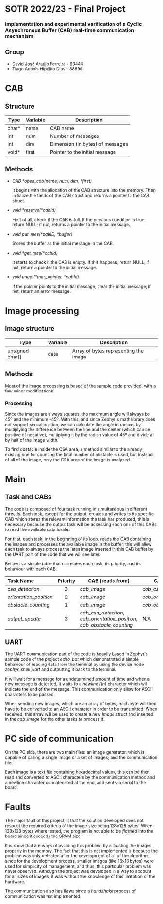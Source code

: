 # SOTR 2022/23 - Final Project

### Implementation and experimental verification of a Cyclic Asynchronous Buffer (CAB) real-time communication mechanism

## Group
- David José Araújo Ferreira - 93444
- Tiago Adónis Hipólito Dias - 88896

# CAB

## Structure

|Type | Variable | Description
| - | - | - |
| char* | name | CAB name |
| int | num | Number of messages |
| int | dim | Dimension (in bytes) of messages
| void* | first | Pointer to the initial message

## Methods 

- _CAB *open_cab(name, num, dim, *first)_

    It begins with the allocation of the CAB structure into the memory. Then initialize the fields of the CAB struct and returns a pointer to the CAB struct.

- _void *reserve(*cabId)_

    First of all, check if the CAB is full. If the previous condition is true, return NULL; if not, returns a pointer to the initial message.

- _void put_mes(*cabID, *buffer)_

    Stores the buffer as the initial message in the CAB.

- _void *get_mes(*cabId)_

    It starts to check if the CAB is empty. If this happens, return NULL; if not, return a pointer to the initial message.

- _void unget(*mes_pointer, *cabId)_

    If the pointer points to the initial message, clear the initial message; if not, return an error message.


<div style="page-break-after: always;"></div>

# Image processing

## Image structure

|Type | Variable | Description
| - | - | - |
| unsigned char[] | data | Array of bytes representing the image |

## Methods

Most of the image processing is based of the sample code provided, with a few minor modifications.

### Processing

Since the images are always squares, the maximum angle will always be 45º and the minimum -45º. With this, and since Zephyr's math library does not support *sin* calculation, we can calculate the angle in radians by multiplying the difference between the line and the center (which can be positive of negative), multiplying it by the radian value of 45º and divide all by half of the image width.

To find obstacle inside the CSA area, a method similar to the already existing one for counting the total number of obstacle is used, but instead of all of the image, only the CSA area of the image is analyzed.

# Main

## Task and CABs

The code is composed of four task running in simultaneous in different threads. Each task, except for the output, creates and writes to its specific CAB which stores the relevant information the task has produced, this is necessary because the output task will be accessing each one of this CABs to read the available data inside.

For that, each task, in the beginning of its loop, reads the CAB containing the images and processes the available image in the buffer, this will allow each task to always process the lates image inserted in this CAB buffer by the UART part of the code that we will see later.

Bellow is a simple table that correlates each task, its priority, and its behaviour with each CAB.

| Task Name | Priority | CAB (reads from) | CAB (write to) |
| :- | :-: | - | - |
| _csa_detection_ | 3 | *cab_image* | *cab_csa_detection* |
| _orientation_position_ | 2 | _cab_image_ | _cab_orientation_position_ |
| _obstacle_counting_ | 1 | _cab_image_ | _cab_obstacle_counting_ |
| _output_update_ | 3 | _cab_csa_detection_, _cab_orientation_position_, _cab_obstacle_counting_  | N/A |

<div style="page-break-after: always;"></div>

## UART

The UART communication part of the code is heavily based in Zephyr's sample code of the project _echo_bot_ which demonstrated a simple behaviour of reading data from the terminal by using the device node *zephyr_shell_uart* and outputting it back to the terminal.

It will wait for a message for a undetermined amount of time and when a new message is detected, it waits fo a *newline (\n)* character which will indicate the end of the message. This communication only allow for ASCII characters to be passed.

When sending new images, which are an array of bytes, each byte will then have to be converted to an ASCII character in order to be transmitted. When received, this array will be used to create a new *Image* struct and inserted in the *cab_image* for the other tasks to process it.

# PC side of communication

On the PC side, there are two main files: an image generator, which is capable of calling a single image or a set of images; and the communication file.

Each image is a text file containing hexadecimal values, this can be then read and converted to ASCII characters by the communication method and a newline character concatenated at the end, and sent via serial to the board.

# Faults

The major fault of this project, it that the solution developed does not respect the required criteria of the image size being 128x128 bytes. When 128x128 bytes where tested, the program is not able to be *flashed* into the board since it exceeds the SRAM size.

It is know that are ways of avoiding this problem by allocating the images properly in the memory. The fact that this is not implemented is because the problem was only detected after the development of all of the algorithm, since for the development process, smaller images (like 16x16 bytes) were used for simplicity of management, and thus, this particular problem was never observed. Although the project was developed in a way to account for all sizes of images, it was without the knowledge of this limitation of the hardware.

The communication also has flaws since a *handshake* process of communication was not implemented.